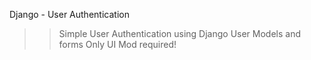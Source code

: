 Django - User Authentication
>>Simple User Authentication using Django User Models and forms
Only UI Mod required!


